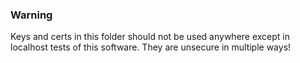 
### Warning

Keys and certs in this folder should not be used anywhere except in localhost tests of this software.
They are unsecure in multiple ways!

